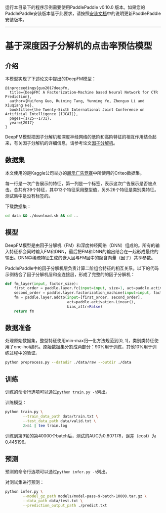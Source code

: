 运行本目录下的程序示例需要使用PaddlePaddle v0.10.0 版本。如果您的PaddlePaddle安装版本低于此要求，请按照[安装文档](http://www.paddlepaddle.org/docs/develop/documentation/en/build_and_install/pip_install_en.html)中的说明更新PaddlePaddle安装版本。

---

# 基于深度因子分解机的点击率预估模型

## 介绍
本模型实现了下述论文中提出的DeepFM模型：

```text
@inproceedings{guo2017deepfm,
  title={DeepFM: A Factorization-Machine based Neural Network for CTR Prediction},
  author={Huifeng Guo, Ruiming Tang, Yunming Ye, Zhenguo Li and Xiuqiang He},
  booktitle={the Twenty-Sixth International Joint Conference on Artificial Intelligence (IJCAI)},
  pages={1725--1731},
  year={2017}
}
```

DeepFM模型把因子分解机和深度神经网络的低阶和高阶特征的相互作用结合起来，有关因子分解机的详细信息，请参考论文[因子分解机](https://www.csie.ntu.edu.tw/~b97053/paper/Rendle2010FM.pdf)。

## 数据集
本文使用的是Kaggle公司举办的[展示广告竞赛](https://www.kaggle.com/c/criteo-display-ad-challenge/)中所使用的Criteo数据集。

每一行是一次广告展示的特征，第一列是一个标签，表示这次广告展示是否被点击。总共有39个特征，其中13个特征采用整型值，另外26个特征是类别类特征。测试集中是没有标签的。

下载数据集：
```bash
cd data && ./download.sh && cd ..
```

## 模型
DeepFM模型是由因子分解机（FM）和深度神经网络（DNN）组成的。所有的输入特征都会同时输入FM和DNN，最后把FM和DNN的输出结合在一起形成最终的输出。DNN中稀疏特征生成的嵌入层与FM层中的隐含向量（因子）共享参数。

PaddlePaddle中的因子分解机层负责计算二阶组合特征的相互关系。以下的代码示例结合了因子分解机层和全连接层，形成了完整的的因子分解机：

```python
def fm_layer(input, factor_size):
    first_order = paddle.layer.fc(input=input, size=1, act=paddle.activation.Linear())
    second_order = paddle.layer.factorization_machine(input=input, factor_size=factor_size)
    fm = paddle.layer.addto(input=[first_order, second_order],
                            act=paddle.activation.Linear(),
                            bias_attr=False)
    return fm
```

## 数据准备
处理原始数据集，整型特征使用min-max归一化方法规范到[0, 1]，类别类特征使用了one-hot编码。原始数据集分割成两部分：90%用于训练，其他10%用于训练过程中的验证。

```bash
python preprocess.py --datadir ./data/raw --outdir ./data
```

## 训练
训练的命令行选项可以通过`python train.py -h`列出。

训练模型：
```bash
python train.py \
        --train_data_path data/train.txt \
        --test_data_path data/valid.txt \
        2>&1 | tee train.log
```

训练到第9轮的第40000个batch后，测试的AUC为0.807178，误差（cost）为0.445196。

## 预测
预测的命令行选项可以通过`python infer.py -h`列出。

对测试集进行预测：
```bash
python infer.py \
        --model_gz_path models/model-pass-9-batch-10000.tar.gz \
        --data_path data/test.txt \
        --prediction_output_path ./predict.txt
```

